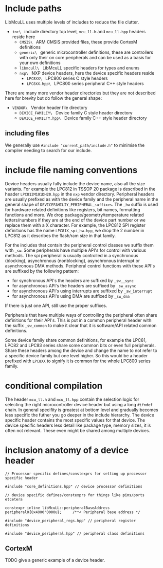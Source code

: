 # Include paths
LibMcuLL uses multiple levels of includes to reduce the file clutter.

* ```inc\ ``` include directory top level, ```mcu_ll.h``` and ```mcu_ll.hpp``` headers reside here
  * ```CMSIS\ ``` ARM CMSIS provided files, these provide CortexM definitions
  * ```generic\ ``` generic microcontroller definitions, these are controllers with only their on core peripherals and can be used as a basis for your own definitions
  * ```libmcull\ ``` LibMcuLL specific headers for types and enums
  * ```nxp\ ``` NXP device headers, here the device specific headers reside
    * ```LPC8XX\ ``` LPC800 series C style headers
    * ```LPC8XX.hpp\ ``` LPC800 series peripheral C++ style headers

There are many more vendor header directories but they are not described here for brevity but do follow the general shape:

* ```VENDOR\ ``` Vendor header file directory
  * ```DEVICE_FAMILIY\ ``` Device family C style header directory
  * ```DEVICE_FAMILTY.hpp\ ``` Device family C++ style header directory

## including files
We generally use ```#include "current_path/include.h"``` to minimise the compiler needing to search for our include.
# include file naming conventions
Device headers usually fully include the device name, also all the size variants. For example the LPC812 in TSSOP 20 package is described in the header ```LPC812M101DH20.hpp``` in the ```nxp``` vendor directory.
Peripheral headers are usually prefixed as with the device family and the peripheral name in the general shape of ```DEVICEFAMILIY_PERIPHERAL_suffixes```. The ```_hw``` suffix is used for hardware related definitions like registers, bit names, formatting functions and more. We drop package/geometry/temperature related letters/numbers if they are at the end of the device part number or we replace them with a X character. 
For example, the LPC812 SPI register definitions has the name ```LPC81X_spi_hw.hpp```, we drop the 2 number in LPC812 as it describes the flash/ram size in that family. 

For the includes that contain the peripheral control classes we suffix them with ```_sw```. Some peripherals have multiple API's for control with various methods. The spi peripheral is usually controlled in a synchronous (blocking), asynchronous (nonblocking), asynchronous interrupt or asynchronous DMA methods. Peripheral control functions with these API's are suffixed by the following pattern:

* for synchronous API's the headers are suffixed by ```_sw__sync```
* for asynchronous API's the headers are suffixed by ```_sw_async```
* for asynchronous API's using interrupts are suffixed by ```_sw_interrupt```
* for asynchronous API's using DMA are suffixed by ```_sw_dma```

If there is just one API, still use the proper suffixes.

Peripherals that have multiple ways of controlling the peripheral often share definitions for their API's. This is put in a common peripheral header with the suffix ```_sw_common``` to make it clear that it is software/API related common definitions.

Some device family share common definitions, for example the LPC81, LPC82 and LPC83 series share some common bits or even full peripherals. Share these headers among the device and change the name to not refer to a specific device family but one level higher. So this would be a header prefixed with ```LPC8XX``` to signify it is common for the whole LPC800 series family.

# conditional compilation
The header ```mcu_ll.h``` and ```mcu_ll.hpp``` contain the selection logic for selecting the right microcontroller device header but using a long ```#ifndef``` chain. In general specifity is greatest at bottom level and gradually becomes less specific the futher you go deeper in the include hierarchy. The device specific header contains the most specific values for that device. The device specific headers less detail like package type, memory sizes, it is often not relevant. These even might be shared among multiple devices.
# inclusion anatomy of a device header
```
// Processor specific defines/constexprs for setting up processor specific header

#include "core_definitions.hpp" // device processor definitions

// device specific defines/constexprs for things like pins/ports etcetera

constexpr inline libMcuLL::peripheralBaseAddress peripheral0{0x4000'0000u};     /**< Peripheral base address */

#include "device_peripheral_regs.hpp" // peripheral register definitions

#include "device_peripheral.hpp" // peripheral class definitions
```
## CortexM
TODO give a generic example of a device header.

